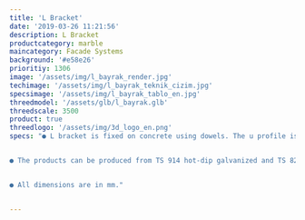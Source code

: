 ```yaml
---
title: 'L Bracket'
date: '2019-03-26 11:21:56'
description: L Bracket
productcategory: marble
maincategory: Facade Systems
background: '#e58e26'
prioritiy: 1306
image: '/assets/img/l_bayrak_render.jpg'
techimage: '/assets/img/l_bayrak_teknik_cizim.jpg'
specsimage: '/assets/img/l_bayrak_tablo_en.jpg'
threedmodel: '/assets/glb/l_bayrak.glb'
threedscale: 3500
product: true
threedlogo: '/assets/img/3d_logo_en.png'
specs: "● L bracket is fixed on concrete using dowels. The u profile is mounted on the l bracket with the help of nuts, bolts and washers.


● The products can be produced from TS 914 hot-dip galvanized and TS 822 pregalvanized upon request.


● All dimensions are in mm."


---
```

